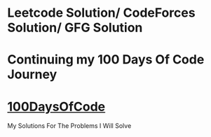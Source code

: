 # Leetcode Solution/ CodeForces Solution/ GFG Solution
# Continuing my 100 Days Of Code Journey 
# <a href="https://github.com/DevanshBamrara/100DaysOfCode/tree/main" target="_blank">100DaysOfCode</a>
My Solutions For The Problems I Will Solve
